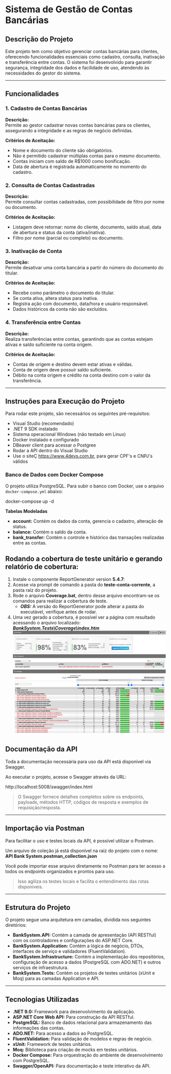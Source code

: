 # Sistema de Gestão de Contas Bancárias

## Descrição do Projeto

Este projeto tem como objetivo gerenciar contas bancárias para clientes, oferecendo funcionalidades essenciais como cadastro, consulta, inativação e transferência entre contas. O sistema foi desenvolvido para garantir segurança, integridade dos dados e facilidade de uso, atendendo às necessidades do gestor do sistema.

---

## Funcionalidades

### 1. Cadastro de Contas Bancárias

**Descrição:**  
Permite ao gestor cadastrar novas contas bancárias para os clientes, assegurando a integridade e as regras de negócio definidas.

**Critérios de Aceitação:**  
- Nome e documento do cliente são obrigatórios.  
- Não é permitido cadastrar múltiplas contas para o mesmo documento.  
- Contas iniciam com saldo de R$1000 como bonificação.  
- Data de abertura é registrada automaticamente no momento do cadastro.

### 2. Consulta de Contas Cadastradas

**Descrição:**  
Permite consultar contas cadastradas, com possibilidade de filtro por nome ou documento.

**Critérios de Aceitação:**  
- Listagem deve retornar: nome do cliente, documento, saldo atual, data de abertura e status da conta (ativa/inativa).  
- Filtro por nome (parcial ou completo) ou documento.

### 3. Inativação de Conta

**Descrição:**  
Permite desativar uma conta bancária a partir do número do documento do titular.

**Critérios de Aceitação:**  
- Recebe como parâmetro o documento do titular.  
- Se conta ativa, altera status para inativa.  
- Registra ação com documento, data/hora e usuário responsável.  
- Dados históricos da conta não são excluídos.

### 4. Transferência entre Contas

**Descrição:**  
Realiza transferências entre contas, garantindo que as contas estejam ativas e saldo suficiente na conta origem.

**Critérios de Aceitação:**  
- Contas de origem e destino devem estar ativas e válidas.  
- Conta de origem deve possuir saldo suficiente.  
- Débito na conta origem e crédito na conta destino com o valor da transferência.

---

## Instruções para Execução do Projeto

Para rodar este projeto, são necessários os seguintes pré-requisitos:

- Visual Studio (recomendado)  
- .NET 9 SDK instalado  
- Sistema operacional Windows (não testado em Linux)  
- Docker instalado e configurado  
- DBeaver client para acessar o Postgree
- Rodar a API dentro do Visual Studio 
- Use o siteÇ https://www.4devs.com.br, para gerar CPF's e CNPJ's válidos

### Banco de Dados com Docker Compose

O projeto utiliza PostgreSQL. Para subir o banco com Docker, use o arquivo `docker-compose.yml` abaixo:

docker-compose up -d

**Tabelas Modeladas**
- **account:** Contém os dados da conta, gerencia o cadastro, alteração de status.
- **balance:** Contém o saldo da conta.
- **bank_transfer:** Contém o controle e histórico das transações realizadas entre as contas.

## Rodando a cobertura de teste unitário e gerando relatório de cobertura:  

1. Instale o componente ReportGenerator version **5.4.7**: 
2. Acesse via prompt de comando a pasta do **teste-conta-corrente**, a pasta raíz do projeto.
3. Rode o arquivo **Coverage.bat**, dentro desse arquivo encontram-se os comandos para realizar a cobertura de teste.
    -   ***OBS:*** A versão do ReportGenerator pode alterar a pasta do executável, verifique antes de rodar.
4. Uma vez gerado a cobertura, é possível ver a página com resultado acessando o arquivo localizado: ***BankSystem.Tests\Coverage\index.htm***
 ![Imagem ilustrativa da cobertura de teste](https://github.com/rodrigoSilvestreMoraes/teste-conta-corrente/blob/main/img_cobertura_teste_ilustrativa.png)

## Documentação da API

Toda a documentação necessária para uso da API está disponível via Swagger.

Ao executar o projeto, acesse o Swagger através da URL:

http://localhost:5008/swagger/index.html


> O Swagger fornece detalhes completos sobre os endpoints, payloads, métodos HTTP, códigos de resposta e exemplos de requisição/resposta.

---

## Importação via Postman

Para facilitar o uso e testes locais da API, é possível utilizar o Postman.

Um arquivo de coleção já está disponível na raiz do projeto com o nome: **API Bank System.postman_collection.json**


Você pode importar esse arquivo diretamente no Postman para ter acesso a todos os endpoints organizados e prontos para uso.

> Isso agiliza os testes locais e facilita o entendimento das rotas disponíveis.


---

## Estrutura do Projeto

O projeto segue uma arquitetura em camadas, dividida nos seguintes diretórios:

-   **BankSystem.API:** Contém a camada de apresentação (API RESTful) com os controladores e configurações do ASP.NET Core.
-   **BankSystem.Application:** Contém a lógica de negócio, DTOs, interfaces de serviço e validadores (FluentValidation).
-   **BankSystem.Infrastructure:** Contém a implementação dos repositórios, configuração de acesso a dados (PostgreSQL com ADO.NET) e outros serviços de infraestrutura.
-   **BankSystem.Tests:** Contém os projetos de testes unitários (xUnit e Moq) para as camadas Application e API.

---

## Tecnologias Utilizadas

-   **.NET 9.0:** Framework para desenvolvimento da aplicação.
-   **ASP.NET Core Web API:** Para construção da API RESTful.
-   **PostgreSQL:** Banco de dados relacional para armazenamento das informações das contas.
-   **ADO.NET:** Para acesso a dados ao PostgreSQL.
-   **FluentValidation:** Para validação de modelos e regras de negócio.
-   **xUnit:** Framework de testes unitários.
-   **Moq:** Biblioteca para criação de mocks em testes unitários.
-   **Docker Compose:** Para orquestração do ambiente de desenvolvimento com PostgreSQL.
-   **Swagger/OpenAPI:** Para documentação e teste interativo da API.


